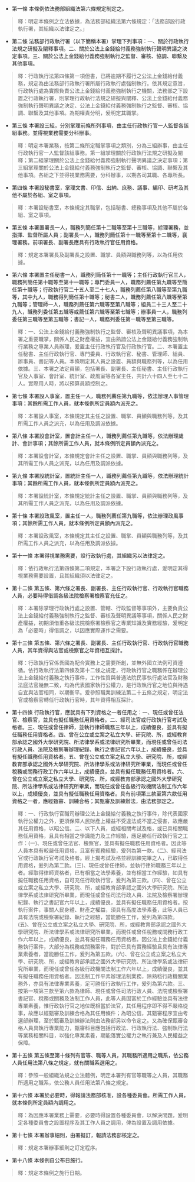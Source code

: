 * 第一條 本條例依法務部組織法第六條規定制定之。

> 釋：明定本條例之立法依據，為法務部組織法第六條規定：「法務部設行政執行署，其組織以法律定之。」

* 第二條 法務部行政執行署（以下簡稱本署）掌理下列事項：一、關於行政執行法規之研擬及闡釋事項。二、關於公法上金錢給付義務強制執行聲明異議之決定事項。三、關於公法上金錢給付義務強制執行之監督、審核、協調、聯繫及其他事項。

> 釋：行政執行法第四條第一項但書，已將逾期不履行之公法上金錢給付義務，規定為由法務部行政執行署所屬行政執行處強制執行。依其規定意旨，行政執行處為實際負責公法上金錢給付義務強制執行之機關，法務部之下設置之行政執行署，則掌理行政執行法規之研擬與闡釋、公法上金錢給付義務強制執行聲明異議之決定、公法上金錢給付義務強制執行之監督、審核、協調、聯繫及其他事項。為期權責分明，爰明定其職掌。

* 第三條 本署設三組，分別掌理前條所列事項，由主任行政執行官一人監督各該組事務。並得視業務需要分科辦事。

> 釋：明定本署業務，按第二條所定職掌事項之類別，分為三組辦事，由主任行政執行官一人監督該組事務。第一組掌理關於行政執行法規之研擬及闡釋；第二組掌理關於公法上金錢給付義務強制執行聲明異議之決定事項；第三組掌理關於公法上金錢給付義務強制執行之監督、審核、協調、聯繫及其他事項。各組之下並得視業務需要，分科辦事，以期各司其職、各專所長。

* 第四條 本署設秘書室，掌理文書、印信、出納、庶務、議事、編印、研考及其他不屬於各組、室之事項。

> 釋：本署設秘書室，本條規定其職掌，包括秘書、總務事項及其他不屬於各組、室之事項。

* 第五條 本署置署長一人，職務列簡任第十二職等至第十三職等，綜理署務，並指揮、監督所屬人員；副署長一人，職務列簡任第十一職等至第十二職等，襄理署務。前項署長、副署長應具有行政執行官任用資格。

> 釋：規定本署署長及副署長之設置、職掌、員額與職務列等，以為任用依據。

* 第六條 本署置主任秘書一人，職務列簡任第十一職等；主任行政執行官三人，職務列簡任第十職等至第十一職等；專門委員一人，職務列薦任第九職等至簡任第十職等；行政執行官二十五人至二十七人，職務列薦任第八職等至第九職等，其中九人，職務得列簡任第十職等；秘書二人，職務列薦任第八職等至第九職等；管理師一人，職務列薦任第六職等至第八職等；組員二十三人至二十九人，職務列委任第五職等或薦任第六職等至第七職等；辦事員一人，職務列委任第三職等至第五職等；書記一人，職務列委任第一職等至第三職等。

> 釋：一、公法上金錢給付義務強制執行之監督、審核及聲明異議事項，為本署之重要職掌，關係人民之財產權益，宜由熟諳公法上金錢給付義務強制執行業務之專業人員辦理，爰置主任行政執行官及行政執行官。二、本署置主任秘書、主任行政執行官、專門委員、行政執行官、秘書、管理師、組員、辦事員、書記等人員。本條明定其人員之設置、員額與職務列等，以為任用依據。三、本署之法定員額，包括署長、副署長、主任秘書、主任行政執行官及人事室、會計室、統計室、政風室等各室主任，共計六十四人至七十二人。實際用人時，將以預算員額控制之。

* 第七條 本署設人事室，置主任一人，職務列薦任第九職等，依法辦理人事管理事項；其餘所需工作人員，就本條例所定員額內派充之。

> 釋：本署設人事室，本條規定其主任之設置、職掌、員額與職務列等，及其所需工作人員之派充，以為任用及調派依據。

* 第八條 本署設會計室，置會計主任一人，職務列薦任第九職等，依法辦理歲計、會計事項；其餘所需工作人員，就本條例所定員額內派充之。

> 釋：本署設會計室，本條規定會計主任之設置、職掌、員額與職務列等，及其所需工作人員之派充，以為任用及調派依據。

* 第九條 本署設統計室，置統計主任一人，職務列薦任第九職等，依法辦理統計事項；其餘所需工作人員，就本條例所定員額內派充之。

> 釋：本署設統計室，本條規定統計主任之設置、職掌、員額與職務列等，及其所需工作人員之派充，以為任用及調派依據。

* 第十條 本署設政風室，置主任一人，職務列薦任第九職等，依法辦理政風事項；其餘所需工作人員，就本條例所定員額內派充之。

> 釋：本署設政風室，本條規定其主任之設置、職掌、員額與職務列等，及其所需工作人員之派充，以為任用及調派依據。

* 第十一條 本署得視業務需要，設行政執行處，其組織另以法律定之。

> 釋：依行政執行法第四條第二項規定，本署之下設行政執行處，爰明定其得視業務需要設置，且其組織須以法律定之。

* 第十二條 第五條、第六條之署長、副署長、主任行政執行官、行政執行官職務人員，必要時得借調各級法院檢察署檢察官充任之。

> 釋：本署除掌理行政執行處之設置、管轄、行政監督等事項外，主要負責公法上金錢給付義務強制執行之監督、審核及聲明異議等事項，關係人民之財產權益，初期須借重各級法院檢察署檢察官之專業知識及實務經驗，爰明定為「必要時」得借調之，以因應實際運作之需要。

* 第十三條 第五條、第六條之署長、副署長、主任行政執行官、行政執行官職務人員，其年資得與法官或檢察官之年資相互採計。

> 釋：行政執行官係吾國為配合實務上之需要所創，並無外國立法例可資遵循。依行政執行法第四條及第十二條之規定，行政執行官之職務係在辦理公法上金錢給付義務之執行事件，工作性質與普通法院民事執行處法官及財務法庭法官幾無二致，均為代表國家執行公權力，是行政執行官之地位與待遇自宜與法官相同，以期衡平。爰參照職業訓練法第二十五絛之規定，明定法官或檢察官轉任行政執行官時，其年資得相互採計。

* 第十四條 行政執行官，應就具有下列資格之一者任用之：一、現任或曾任法官、檢察官，並具有擬任職務任用資格者。二、經司法官或行政執行官考試及格者。三、現任或曾任律師，並執行律師職務三年以上，成績優良，並具有擬任職務任用資格者。四、曾在公立或立案之私立大學、研究院、所，或經教育部承認之國外大學研究院、所法律學系或法律研究所畢業，而現任或曾任司法行政人員、法院及檢察署辦理紀錄、執行之書記官六年以上，成績優良，並具有擬任職務任用資格者。五、曾在公立或立案之私立大學、研究院、所，或經教育部承認之國外大學研究院、所法律學系或法律研究所畢業，而現任或曾任稅務或關務行政工作六年以上，成績優良，並具有擬任職務任用資格者。六、曾在公立或立案之私立大學、研究院、所，或經教育部承認之國外大學研究院、所法律學系或法律研究所畢業，而現任或曾任各級行政機關法制工作六年以上，成績優良，並具有擬任職務任用資格者。具有前項第三款至第六款任用資格之一者，應經甄審、訓練合格；其甄審及訓練辦法，由法務部定之。

> 釋：一、行政執行官職司辦理公法上金錢給付義務之執行事件，除代表國家執行公權力之外，更須保障人民財產上權益不受違法或不當之侵害，故應嚴其任用資格，以昭公信。二、以下人員，或經相關考試及格，或已具相關職務任用資格，且具有相當之學識能力及工作經驗，應足勝任行政執行官之工作：(一)、現任或曾任法官、檢察官，並具有擬任職務任用資格者。因此等人員本具有較嚴任用資格，且富有賓務經驗，爰列為第一款。(二)、經司法官或行政執行官考試及格者。經上揭考試及格並經訓練完畢之人，已取得任用資格，爰列為第二款。(三)、現任或曾任律師，並執行律師職務三年以上者。經取得律師資格者，已有相當之法學素養，並有相當工作經驗，如具有擬任職務任用資格，自可充任行政執行官，爰列為第三款。(四)、曾在公立或立案之私立大學、研究院、所，或經教育部承認之國外大學研究院、所法律學系或法律研究所畢業，而現任或曾任司法行政人員、法院及檢察署辦理紀錄、執行之書記官六年以上，成績優良，並具有擬任職務任用資格者。按執行案件，事關人民身體、財產之權益，須具有高度法學素養，此等人員已具有法院或檢察署紀錄、執行之經驗，當能勝任工作，爰列為第四款。(五)、曾在公立或立案之私立大學、研究院、所，或經教育部承認之國外大學研究院、所法律學系或法律研究所畢業，而現任或曾任稅務或關務行政工作六年以上，成績優良，並具有擬任職務任用資格者。因公法上金錢給付義務執行案件，大部分為稅務或關務案件，對於已具有實務經驗且具有法律專業素養者，當能勝任工作，爰列為第五款。(六)、曾在公立或立案之私立大學、研究院、所，或經教育部承認之國外大學研究院、所法律學系或法律研究所畢業，而現任或曾任各級行政機關法制工作六年以上，成績優良，並其有擬任職務任用資格者。因法制工作平素辦理法制業務，除熟稔行政機關業務外，亦具有法律專業素養，足可勝任行政執行工作，爰列為第六款。三、按第一項第三款至第六款為律師、現任或曾任司法行政人員、法院或檢察署書記官、稅務或關務及法制工作人員，此等人員固富於工作經驗並具有法律專業素養，惟行政執行官之地位既相當於法官，其任用程序即不得不嚴格從事，故應以經甄審及訓練合格為其任用條件；為昭公信，其甄審程序宜由考選部辦理，至於甄審及訓練辦法則由法務部另以命令定之。又為確保甄審合格人員具執行專業能力，甄審科目應包括行政法、行政執行法、強制執行法等業務相關科目，以強化專業素養，期能落實公權力之執行兼及人民權益之保障。

* 第十五條 第五條至第十條列有官等、職等人員，其職務所適用之職系，依公務人員任用法第八條之規定，就有關職系選用之。

> 釋：參照一般組織法規之立法體例，明定本署列有官等職等之人員，其職務所適用之職系，依公務人員任用法第八條之規定。

* 第十六條 本署於必要時，得報請法務部核准，設各種委員會。所需工作人員，就本條例所定員額內調用之。

> 釋：為因應本署業務上需要，必要時得設置各種委員會，以解決問題，爰明定各種委員會之設置程序及其工作人員之調用，俾為設置及調用依據。

* 第十七條 本署辦事細則，由署擬訂，報請法務部核定之。

> 釋：規定本署辦事細則之訂定程序。

* 第十八條 本條例自公布日施行。

> 釋：規定本條例之施行日期。

